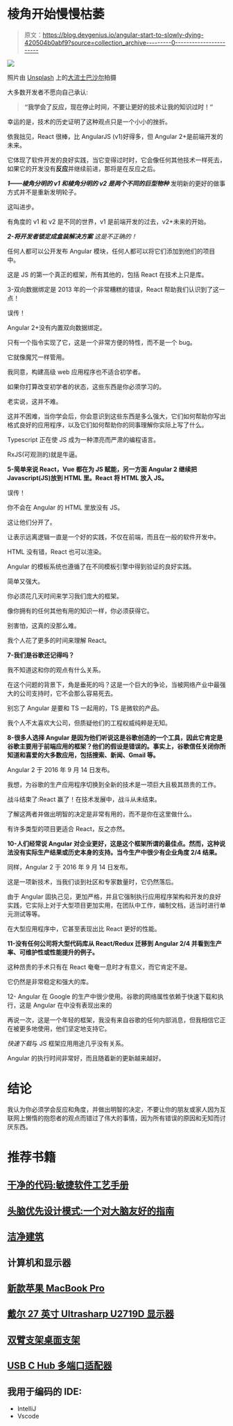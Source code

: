 # 棱角开始慢慢枯萎

> 原文：<https://blog.devgenius.io/angular-start-to-slowly-dying-420504b0abf9?source=collection_archive---------0----------------------->

![](img/48c101b33fda9501f56d56065ce9d5b0.png)

照片由 [Unsplash](https://unsplash.com?utm_source=medium&utm_medium=referral) 上的[大流士巴沙尔](https://unsplash.com/@dariusbashar?utm_source=medium&utm_medium=referral)拍摄

大多数开发者不愿向自己承认:

> **“我学会了反应，现在停止时间，不要让更好的技术让我的知识过时！”**

幸运的是，技术的历史证明了这种观点只是一个小小的挫折。

依我拙见，React 很棒，比 AngularJS (v1)好得多，但 Angular 2+是前端开发的未来。

它体现了软件开发的良好实践，当它变得过时时，它会像任何其他技术一样死去，如果它的开发没有**反应**并继续前进，那将是在反应之后。

***1——棱角分明的 v1 和棱角分明的 v2 是两个不同的巨型物种***
发明新的更好的做事方式并不是重新发明轮子。

这叫进步。

有角度的 v1 和 v2 是不同的世界，v1 是前端开发的过去，v2+未来的开始。

***2-将开发者锁定成盒装解决方案*** *这是不正确的！*

任何人都可以公开发布 Angular 模块，任何人都可以将它们添加到他们的项目中。

这是 JS 的第一个真正的框架，所有其他的，包括 React 在技术上只是库。

3-双向数据绑定是 2013 年的一个非常糟糕的错误，React 帮助我们认识到了这一点！

误传！

Angular 2+没有内置双向数据绑定。

只有一个指令实现了它，这是一个非常方便的特性，而不是一个 bug。

它就像魔咒一样管用。

我同意，构建高级 web 应用程序也不适合初学者。

如果你打算改变初学者的状态，这些东西是你必须学习的。

老实说，这并不难。

这并不困难，当你学会后，你会意识到这些东西是多么强大，它们如何帮助你写出格式良好的应用程序，以及它们如何帮助你的同事理解你实际上写了什么。

Typescript 正在使 JS 成为一种漂亮而严肃的编程语言。

RxJS(可观测的)就是牛逼。

**5-简单来说 React，Vue 都在为 JS 赋能，另一方面 Angular 2 继续把 Javascript(JS)放到 HTML 里。React 将 HTML 放入 JS。**

误传！

你不会在 Angular 的 HTML 里放没有 JS。

这让他们分开了。

让表示远离逻辑一直是一个好的实践，不仅在前端，而且在一般的软件开发中。

HTML 没有错，React 也可以渲染。

Angular 的模板系统也遵循了在不同模板引擎中得到验证的良好实践。

简单又强大。

你必须花几天时间来学习我们庞大的框架。

像你拥有的任何其他有用的知识一样，你必须获得它。

别害怕，这真的没那么难。

我个人花了更多的时间来理解 React。

**7-我们是谷歌还记得吗？**

我不知道这和你的观点有什么关系。

在这个问题的背景下，角是垂死的吗？这是一个巨大的争论，当被网络产业中最强大的公司支持时，它不会那么容易死去。

别忘了 Angular 是要和 TS 一起用的，TS 是微软的产品。

我个人不太喜欢大公司，但质疑他们的工程权威纯粹是无知。

**8-很多人选择 Angular 是因为他们听说这是谷歌创造的一个工具，因此它肯定是谷歌主要用于前端应用的框架？他们的假设是错误的。事实上，谷歌信任关闭你所知道和喜爱的大多数应用，包括搜索、新闻、Gmail 等。**

Angular 2 于 2016 年 9 月 14 日发布。

我想，为谷歌的生产应用程序切换到全新的技术是一项巨大且极其昂贵的工作。

战斗结束了:React 赢了！在技术发展中，战斗从未结束。

了解这两者并做出明智的决定是非常有用的，而不是你在这里做什么。

有许多类型的项目更适合 React，反之亦然。

**10-人们经常说 Angular 对企业更好，这是这个框架所谓的最佳点。然而，这种说法没有实际生产结果或历史本身的支持。当今生产中很少有企业角度 2/4 结果。**

同样，Angular 2 于 2016 年 9 月 14 日发布。

这是一项新技术，当我们谈到社区和专家数量时，它仍然落后。

由于 Angular 固执己见，更加严格，并且它强制执行应用程序架构和开发的良好实践，它实际上对于大型项目更加实用，在团队中工作，编制文档，适当时进行单元测试等等。

在大型应用程序中，它甚至表现出比 React 更好的性能。

**11-没有任何公司将大型代码库从 React/Redux 迁移到 Angular 2/4 并看到生产率、可维护性或性能提升的例子。**

这种昂贵的手术只有在 React 奄奄一息时才有意义，而它肯定不是。

它仍然是非常稳定和强大的库。

12- Angular 在 Google 的生产中很少使用。谷歌的网络属性依赖于快速下载和执行，这是 Angular 在中没有表现出来的

再说一次，这是一个年轻的框架，我没有来自谷歌的任何内部消息，但我相信它正在被更多地使用，他们坚定地支持它。

*快速下载*与 JS 框架应用用途几乎没有关系。

Angular 的执行时间非常好，而且随着新的更新越来越好。

# 结论

我认为你必须学会反应和角度，并做出明智的决定，不要让你的朋友或家人因为互联网上懒惰的抱怨者的观点而错过了伟大的事情，因为所有错误的原因和无知而讨厌东西。

# 推荐书籍

## [干净的代码:敏捷软件工艺手册](https://amzn.to/3j1lNWx)

## [头脑优先设计模式:一个对大脑友好的指南](https://amzn.to/3vG0Zbl)

## [洁净建筑](https://amzn.to/3cVvkfy)

## 计算机和显示器

## [新款苹果 MacBook Pro](https://amzn.to/3wOP10M)

## [戴尔 27 英寸 Ultrasharp U2719D 显示器](https://amzn.to/3zIcT7M)

## [双臂支架桌面支架](https://amzn.to/2SNdHI3)

## [USB C Hub 多端口适配器](https://amzn.to/2VfxiS6)

## 我用于编码的 IDE:

- IntelliJ
- Vscode